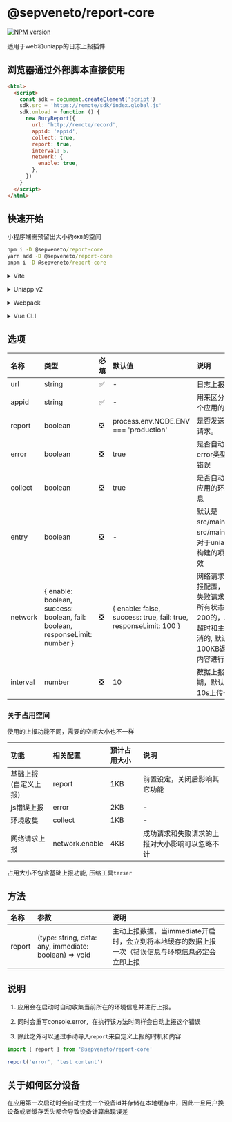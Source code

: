 # @sepveneto/report-core

[![NPM version](https://img.shields.io/npm/v/%40sepveneto%2Freport-core)](https://www.npmjs.com/package/@sepveneto/report-core)

适用于web和uniapp的日志上报插件

## 浏览器通过外部脚本直接使用

```html
<html>
  <script>
    const sdk = document.createElement('script')
    sdk.src = 'https://remote/sdk/index.global.js'
    sdk.onload = function () {
      new BuryReport({
        url: 'http://remote/record',
        appid: 'appid',
        collect: true,
        report: true,
        interval: 5,
        network: {
          enable: true,
        },
      })
    }
  </script>
</html>
```

## 快速开始

小程序端需预留出大小约`6KB`的空间

```cmd
npm i -D @sepveneto/report-core
yarn add -D @sepveneto/report-core
pnpm i -D @sepveneto/report-core
```

<details>
<summary>Vite</summary><br>

```ts
// vite.config.ts
import Reporter from '@sepveneto/report-core/vite'

export default defineConfig({
  plugins: [
    Reporter({ /* options */ }),
  ],
})
```

Example: [`playground/`](./playground/)

<br></details>

<details>
<summary>Uniapp v2</summary><br>

```ts
module.exports = {
  configureWebpack: {
    plugins: [
      require('@sepveneto/report-core/webpack').default({ /* options */ }),
    ]
  }
}
```
<br></details>


<details>
<summary>Webpack</summary><br>

```ts
// webpack.config.js
module.exports = {
  /* ... */
  plugins: [
    require('@sepveneto/report-core/webpack').default({ /* options */ })
  ]
}
```

<br></details>

<details>
<summary>Vue CLI</summary><br>

```ts
// vue.config.js
module.exports = {
  configureWebpack: {
    plugins: [
      require('@sepveneto/report-core/webpack').default({ /* options */ }),
    ],
  },
}
```

<br></details>

## 选项
| 名称 | 类型 | 必填 | 默认值 | 说明 |
| :--- | :--- | :-- | :--- | :--- |
| url | string | ✅ | - | 日志上报接口 |
| appid | string | ✅ | - | 用来区分每一个应用的id |
| report | boolean | ❎ | process.env.NODE.ENV === 'production' | 是否发送上报请求。 |
| error | boolean | ❎ | true | 是否自动上报error类型的错误 |
| collect | boolean | ❎ | true | 是否自动上报应用的环境信息 |
| entry | boolean | ❎ | - | 默认是src/main.js和src/main.ts，对于uniapp构建的项目无效 |
| network | { enable: boolean, success: boolean, fail: boolean, responseLimit: number } | ❎ | { enable: false, success: true, fail: true, responseLimit: 100 } | 网络请求的上报配置，其中失败请求包括所有状态码非200的，以及超时和主动取消的, 默认对100KB返回内容进行限制 |
| interval | number | ❎ | 10 | 数据上报的周期，默认每隔10s上传一次

### 关于占用空间
使用的上报功能不同，需要的空间大小也不一样

| 功能 | 相关配置 | 预计占用大小 | 说明 |
| :--- | :------ | :---------- | :--- |
| 基础上报(自定义上报) | report | 1KB | 前置设定，关闭后影响其它功能 |
| js错误上报 | error | 2KB | - |
| 环境收集 | collect | 1KB | - |
| 网络请求上报 | network.enable | 4KB | 成功请求和失败请求的上报对大小影响可以忽略不计 |

占用大小不包含基础上报功能, 压缩工具`terser`

## 方法
| 名称 | 参数 | 说明 |
| :--- | :-- | :-- |
| report | (type: string, data: any, immediate: boolean) => void | 主动上报数据，当immediate开启时，会立刻将本地缓存的数据上报一次（错误信息与环境信息必定会立即上报 |

## 说明

1. 应用会在启动时自动收集当前所在的环境信息并进行上报。

2. 同时会重写console.error，在执行该方法时同样会自动上报这个错误

3. 除此之外可以通过手动导入`report`来自定义上报的时机和内容
```ts
import { report } from '@sepveneto/report-core'

report('error', 'test content')
```

## 关于如何区分设备
在应用第一次启动时会自动生成一个设备id并存储在本地缓存中，因此一旦用户换设备或者缓存丢失都会导致设备计算出现误差
